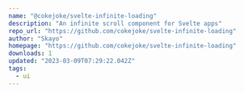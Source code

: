 ```yaml
---
name: "@cokejoke/svelte-infinite-loading"
description: "An infinite scroll component for Svelte apps"
repo_url: "https://github.com/cokejoke/svelte-infinite-loading"
author: "Skayo"
homepage: "https://github.com/cokejoke/svelte-infinite-loading"
downloads: 1
updated: "2023-03-09T07:29:22.042Z"
tags: 
  - ui
---
```

